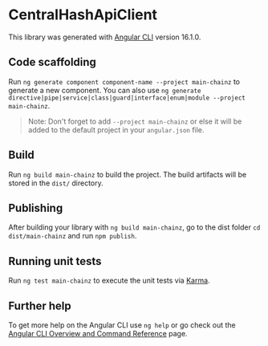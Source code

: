 # CentralHashApiClient

This library was generated with [Angular CLI](https://github.com/angular/angular-cli) version 16.1.0.

## Code scaffolding

Run `ng generate component component-name --project main-chainz` to generate a new component. You can also use `ng generate directive|pipe|service|class|guard|interface|enum|module --project main-chainz`.

> Note: Don't forget to add `--project main-chainz` or else it will be added to the default project in your `angular.json` file.

## Build

Run `ng build main-chainz` to build the project. The build artifacts will be stored in the `dist/` directory.

## Publishing

After building your library with `ng build main-chainz`, go to the dist folder `cd dist/main-chainz` and run `npm publish`.

## Running unit tests

Run `ng test main-chainz` to execute the unit tests via [Karma](https://karma-runner.github.io).

## Further help

To get more help on the Angular CLI use `ng help` or go check out the [Angular CLI Overview and Command Reference](https://angular.io/cli) page.

